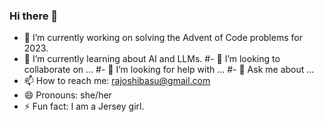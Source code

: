 ### Hi there 👋

- 🔭 I’m currently working on solving the Advent of Code problems for 2023.
- 🌱 I’m currently learning about AI and LLMs.
#- 👯 I’m looking to collaborate on ...
#- 🤔 I’m looking for help with ...
#- 💬 Ask me about ...
- 📫 How to reach me: rajoshibasu@gmail.com
- 😄 Pronouns: she/her
- ⚡ Fun fact: I am a Jersey girl.
